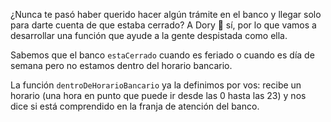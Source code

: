 ¿Nunca te pasó haber querido hacer algún trámite en el banco y llegar solo para darte cuenta de que estaba cerrado? A Dory :tropical_fish: sí, por lo que vamos a desarrollar una función que ayude a la gente despistada como ella.
 
Sabemos que el banco `estaCerrado` cuando es feriado o cuando es día de semana pero no estamos dentro del horario bancario.
 
La función `dentroDeHorarioBancario` ya la definimos por vos: recibe un horario (una hora en punto que puede ir desde las 0 hasta las 23) y nos dice si está comprendido en la franja de atención del banco.

